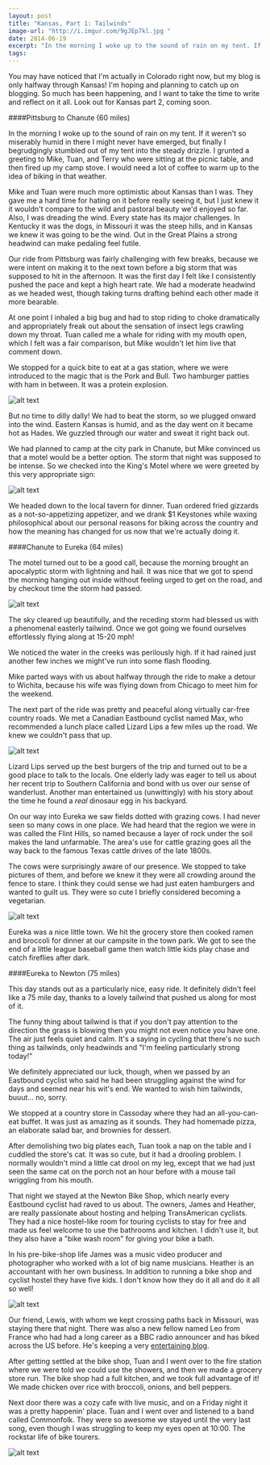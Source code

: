 ```yaml
---
layout: post
title: "Kansas, Part 1: Tailwinds"
image-url: "http://i.imgur.com/9gJEp7kl.jpg "
date: 2014-06-19
excerpt: "In the morning I woke up to the sound of rain on my tent. If it weren't so miserably humid in there I might never have emerged, but finally I begrudgingly stumbled out of my tent into the steady drizzle. I grunted a greeting to Mike, Tuan, and Terry who were  sitting at the picnic table, and then fired up my camp stove. I would need a lot of coffee to warm up to the idea of biking in that weather."
tags:
---
```


You may have noticed that I'm actually in Colorado right now, but my blog is only halfway through Kansas! I'm hoping and planning to catch up on blogging. So much has been happening, and I want to take the time to write and reflect on it all. Look out for Kansas part 2, coming soon.

####Pittsburg to Chanute (60 miles)

In the morning I woke up to the sound of rain on my tent. If it weren't so miserably humid in there I might never have emerged, but finally I begrudgingly stumbled out of my tent into the steady drizzle. I grunted a greeting to Mike, Tuan, and Terry who were  sitting at the picnic table, and then fired up my camp stove. I would need a lot of coffee to warm up to the idea of biking in that weather. 

Mike and Tuan were much more optimistic about Kansas than I was. They gave me a hard time for hating on it before really seeing it, but I just knew it it wouldn't compare to the wild and pastoral beauty we'd enjoyed so far. Also, I was dreading the wind. Every state has its major challenges. In Kentucky it was the dogs, in Missouri it was the steep hills, and in Kansas we knew it was going to be the wind. Out in the Great Plains a strong headwind can make pedaling feel futile.

Our ride from Pittsburg was fairly challenging with few breaks, because we were intent on making it to the next town before a big storm that was supposed to hit in the afternoon. It was the first day I felt like I consistently pushed the pace and kept a high heart rate. We had a moderate headwind as we headed west, though taking turns drafting behind each other made it more bearable. 

At one point I inhaled a big bug and had to stop riding to choke dramatically and appropriately freak out about the sensation of insect legs crawling down my throat. Tuan called me a whale for riding with my mouth open, which I felt was a fair comparison, but Mike wouldn't let him live that comment down. 

We stopped for a quick bite to eat at a gas station, where we were introduced to the magic that is the Pork and Bull. Two hamburger patties with ham in between. It was a protein explosion.

![alt text](http://i.imgur.com/sjziuxyl.jpg "Pork and bull: the best touring fuel")

But no time to dilly dally! We had to beat the storm, so we plugged onward into the wind. Eastern Kansas is humid, and as the day went on it became hot as Hades. We guzzled through our water and sweat it right back out.

We had planned to camp at the city park in Chanute, but Mike convinced us that a motel would be a better option. The storm that night was supposed to be intense. So we checked into the King's Motel where we were greeted by this very appropriate sign:

![alt text](http://i.imgur.com/BzLlQNql.jpg "Sign at our motel")

We headed down to the local tavern for dinner. Tuan ordered fried gizzards as a not-so-appetizing appetizer, and we drank $1 Keystones while waxing philosophical about our personal reasons for biking across the country and how the meaning has changed for us now that we're actually doing it.

####Chanute to Eureka (64 miles)

The motel turned out to be a good call, because the morning brought an apocalyptic storm with lightning and hail.  It was nice that we got to spend the morning hanging out inside without feeling urged to get on the road, and by checkout time the storm had passed.

![alt text](http://i.imgur.com/0n76Pinl.jpg "Glad we were watching the storm from the comfort of a motel room!")

The sky cleared up beautifully, and the receding storm had blessed us with a phenomenal easterly tailwind. Once we got going we found ourselves effortlessly flying along at 15-20 mph! 

We noticed the water in the creeks was perilously high. If it had rained just another few inches we might've run into some flash flooding.

Mike parted ways with us about halfway through the ride to make a detour to Wichita, because his wife was flying down from Chicago to meet him for the weekend. 

The next part of the ride was pretty and peaceful along virtually car-free country roads. We met a Canadian Eastbound cyclist named Max, who recommended a lunch place called Lizard Lips a few miles up the road. We knew we couldn't pass that up.

![alt text](http://i.imgur.com/GtdOsV1l.jpg "Lizard Lips Diner")

Lizard Lips served up the best burgers of the trip and turned out to be a good place to talk to the locals. One elderly lady was eager to tell us about her recent trip to Southern California and bond with us over our sense of wanderlust. Another man entertained us (unwittingly) with his story about the time he found a *real* dinosaur egg in his backyard.

On our way into Eureka we saw fields dotted with grazing cows. I had never seen so many cows in one place. We had heard that the region we were in was called the Flint Hills, so named because a layer of rock under the soil makes the land unfarmable. The area's use for cattle grazing goes all the way back to the famous Texas cattle drives of the late 1800s.  

The cows were surprisingly aware of our presence. We stopped to take pictures of them, and before we knew it they were all crowding around the fence to stare. I think they could sense we had just eaten hamburgers and wanted to guilt us. They were so cute I briefly considered becoming a vegetarian.

![alt text](http://i.imgur.com/qb2MMkbl.jpg "Cattle of the Flint Hills")

Eureka was a nice little town. We hit the grocery store then cooked ramen and broccoli for dinner at our campsite in the town park. We got to see the end of a little league baseball game then watch little kids play chase and catch fireflies after dark. 

####Eureka to Newton (75 miles)

This day stands out as a particularly nice, easy ride. It definitely didn't feel like a 75 mile day, thanks to a lovely tailwind that pushed us along for most of it. 

The funny thing about tailwind is that if you don't pay attention to the direction the grass is blowing then you might not even notice you have one. The air just feels quiet and calm. It's a saying in cycling that there's no such thing as tailwinds, only headwinds and "I'm feeling particularly strong today!" 

We definitely appreciated our luck, though, when we passed by an Eastbound cyclist who said he had been struggling against the wind for days and seemed near his wit's end. We wanted to wish him tailwinds, buuut... no, sorry.

We stopped at a country store in Cassoday where they had an all-you-can-eat buffet. It was just as amazing as it sounds. They had homemade pizza, an elaborate salad bar, and brownies for dessert. 

After demolishing two big plates each, Tuan took a nap on the table and I cuddled the store's cat. It was so cute, but it had a drooling problem. I normally wouldn't mind a little cat drool on my leg, except that we had just seen the same cat on the porch not an hour before with a mouse tail wriggling from his mouth.
 
That night we stayed at the Newton Bike Shop, which nearly every Eastbound cyclist had raved to us about. The owners, James and Heather, are really passionate about hosting and helping TransAmerican cyclists. They had a nice hostel-like room for touring cyclists to stay for free and made us feel welcome to use the bathrooms and kitchen. I didn't use it, but they also have a "bike wash room" for giving your bike a bath.

In his pre-bike-shop life James was a music video producer and photographer who worked with a lot of big name musicians. Heather is an accountant with her own business. In addition to running a bike shop and cyclist hostel they have five kids. I don't know how they do it all and do it all so well! 

![alt text](http://i.imgur.com/vXV4oCRl.jpg "James and Heather")

Our friend, Lewis, with whom we kept crossing paths back in Missouri, was staying there that night. There was also a new fellow named Leo from France who had had a long career as a BBC radio announcer and has biked across the US before. He's keeping a very [entertaining blog](http://www.crazyguyonabike.com/doc/?doc_id=13270).

After getting settled at the bike shop, Tuan and I went over to the fire station where we were told we could use the showers, and then we made a grocery store run. The bike shop had a full kitchen, and we took full advantage of it! We made chicken over rice with broccoli, onions, and bell peppers. 

Next door there was a cozy cafe with live music, and on a Friday night it was a pretty happenin' place. Tuan and I went over and listened to a band called Commonfolk. They were so awesome we stayed until the very last song, even though I was struggling to keep my eyes open at 10:00. The rockstar life of bike tourers. 

![alt text](http://i.imgur.com/WZaWLFIl.jpg "Commonfolk")